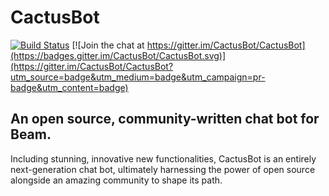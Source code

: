# CactusBot

[![Build Status](https://travis-ci.org/CactusBot/CactusBot.svg?branch=master)](https://travis-ci.org/CactusBot/CactusBot)
[![Join the chat at https://gitter.im/CactusBot/CactusBot](https://badges.gitter.im/CactusBot/CactusBot.svg)](https://gitter.im/CactusBot/CactusBot?utm_source=badge&utm_medium=badge&utm_campaign=pr-badge&utm_content=badge)

## An open source, community-written chat bot for Beam.

Including stunning, innovative new functionalities, CactusBot is an entirely
next-generation chat bot, ultimately harnessing the power of open source
alongside an amazing community to shape its path.
